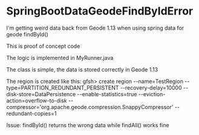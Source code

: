 # SpringBootDataGeodeFindByIdError
I'm getting weird data back from Geode 1.13 when using spring data for geode findById()

This is proof of concept code

The logic is implemented in MyRunner.java

The class is simple, the data is stored correctly in Geode 1.13

The region is created like this:
gfsh> create region --name=TestRegion --type=PARTITION_REDUNDANT_PERSISTENT --recovery-delay=10000 --disk-store=DataPersistence --enable-statistics=true --eviction-action=overflow-to-disk --compressor='org.apache.geode.compression.SnappyCompressor' --redundant-copies=1

Issue: findById() returns the wrong data while findAll() works fine





